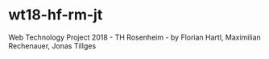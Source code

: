 # wt18-hf-rm-jt
Web Technology Project 2018 - TH Rosenheim - by Florian Hartl, Maximilian Rechenauer, Jonas Tillges
